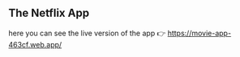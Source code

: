 ## The Netflix App

here you can see the live version of the app 👉 https://movie-app-463cf.web.app/ 

